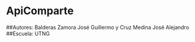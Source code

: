 # ApiComparte
##Autores:
Balderas Zamora José Guillermo y Cruz Medina José Alejandro
##Escuela: 
UTNG
